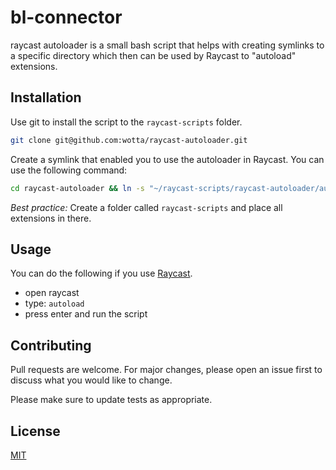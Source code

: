 # bl-connector

raycast autoloader is a small bash script that helps with creating symlinks to a specific directory which then can be used by Raycast to "autoload" extensions.

## Installation

Use git to install the script to the `raycast-scripts` folder.

```bash
git clone git@github.com:wotta/raycast-autoloader.git 
```

Create a symlink that enabled you to use the autoloader in Raycast. You can use the following command:

```bash
cd raycast-autoloader && ln -s "~/raycast-scripts/raycast-autoloader/autoload.sh" "~/raycast-scripts/autoload.sh"  
```

_Best practice:_ Create a folder called `raycast-scripts` and place all extensions in there.

## Usage

You can do the following if you use [Raycast](https://www.raycast.com/).

- open raycast
- type: `autoload`
- press enter and run the script

## Contributing
Pull requests are welcome. For major changes, please open an issue first to discuss what you would like to change.

Please make sure to update tests as appropriate.

## License
[MIT](https://choosealicense.com/licenses/mit/)